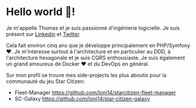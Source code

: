 # Hello world :wave:! 

Je m'appelle Thomas et je suis passionné d'ingénierie logicielle. Je suis présent sur [Linkedin](https://www.linkedin.com/in/thomas-talbot/) et [Twitter](https://twitter.com/thomas_ioni14).


Cela fait environ cinq ans que je développe principalement en PHP/Symfony :heart:. Je m'intéresse surtout à l'architecture et en particulier au DDD, à l'architecture hexagonale et je suis CQRS enthousiaste. Je suis également un grand amoureux de Docker :heart: et du DevOps en général.

Sur mon profil se trouve mes side-projects les plus aboutis pour la communauté du jeu Star Citizen: 
 * Fleet-Manager https://github.com/Ioni14/starcitizen-fleet-manager
 * SC-Galaxy https://github.com/Ioni14/star-citizen-galaxy
